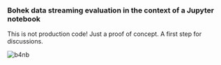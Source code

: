 
### Bohek data streaming evaluation in the context of a Jupyter notebook

This is not production code! Just a proof of concept. A first step for discussions.

![b4nb](https://github.com/nleclercq/jupyter-for-controls/blob/master/bokeh-data-streaming-for-notebook/b4nb.gif)
